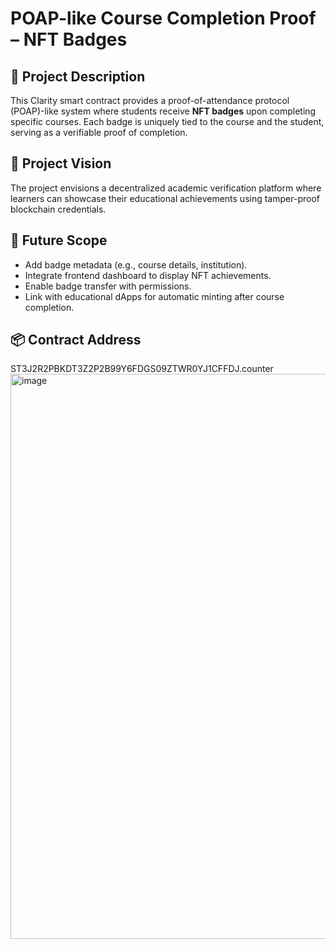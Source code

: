 # POAP-like Course Completion Proof – NFT Badges

## 📝 Project Description
This Clarity smart contract provides a proof-of-attendance protocol (POAP)-like system where students receive **NFT badges** upon completing specific courses. Each badge is uniquely tied to the course and the student, serving as a verifiable proof of completion.

## 🌟 Project Vision
The project envisions a decentralized academic verification platform where learners can showcase their educational achievements using tamper-proof blockchain credentials.

## 🔮 Future Scope
- Add badge metadata (e.g., course details, institution).
- Integrate frontend dashboard to display NFT achievements.
- Enable badge transfer with permissions.
- Link with educational dApps for automatic minting after course completion.

## 📦 Contract Address
ST3J2R2PBKDT3Z2P2B99Y6FDGS09ZTWR0YJ1CFFDJ.counter
<img width="1918" height="904" alt="image" src="https://github.com/user-attachments/assets/47a66a7f-6e6b-4de4-9e1a-cc98eddfd807" />
